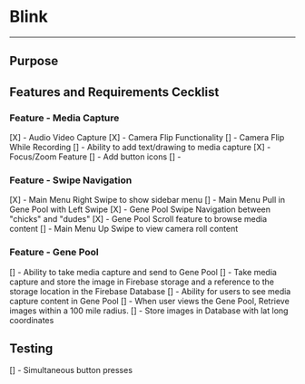 # Blink
---
## Purpose

## Features and Requirements Cecklist
### Feature - Media Capture
[X] - Audio Video Capture
[X] - Camera Flip Functionality
  [] - Camera Flip While Recording
[] - Ability to add text/drawing to media capture
[X] - Focus/Zoom Feature
[] - Add button icons
[] - 
### Feature - Swipe Navigation
[X] - Main Menu Right Swipe to show sidebar menu
[] - Main Menu Pull in Gene Pool with Left Swipe
[X] - Gene Pool Swipe Navigation between "chicks" and "dudes"
[X] - Gene Pool Scroll feature to browse media content
[] - Main Menu Up Swipe to view camera roll content
### Feature - Gene Pool
[] - Ability to take media capture and send to Gene Pool
  [] - Take media capture and store the image in Firebase storage and a reference to the storage location in the Firebase Database
[] - Ability for users to see media capture content in Gene Pool
  [] - When user views the Gene Pool, Retrieve images within a 100 mile radius.
  [] - Store images in Database with lat long coordinates

## Testing
[] - Simultaneous button presses
